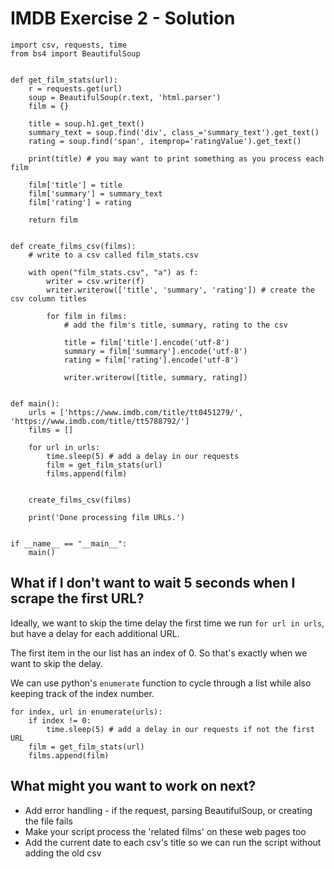 # IMDB Exercise 2 - Solution

```
import csv, requests, time
from bs4 import BeautifulSoup


def get_film_stats(url):
    r = requests.get(url)
    soup = BeautifulSoup(r.text, 'html.parser')
    film = {}

    title = soup.h1.get_text()
    summary_text = soup.find('div', class_='summary_text').get_text()
    rating = soup.find('span', itemprop='ratingValue').get_text()

    print(title) # you may want to print something as you process each film

    film['title'] = title
    film['summary'] = summary_text
    film['rating'] = rating

    return film


def create_films_csv(films):
    # write to a csv called film_stats.csv

    with open("film_stats.csv", "a") as f:
        writer = csv.writer(f)
        writer.writerow(['title', 'summary', 'rating']) # create the csv column titles

        for film in films:
            # add the film's title, summary, rating to the csv

            title = film['title'].encode('utf-8')
            summary = film['summary'].encode('utf-8')
            rating = film['rating'].encode('utf-8')

            writer.writerow([title, summary, rating])


def main():
    urls = ['https://www.imdb.com/title/tt0451279/', 'https://www.imdb.com/title/tt5788792/']
    films = []

    for url in urls:
        time.sleep(5) # add a delay in our requests
        film = get_film_stats(url)
        films.append(film)


    create_films_csv(films)

    print('Done processing film URLs.')


if __name__ == "__main__":
    main()

```

## What if I don't want to wait 5 seconds when I scrape the first URL?

Ideally, we want to skip the time delay the first time we run `for url in urls`, but have a delay for each additional URL.

The first item in the our list has an index of 0. So that's exactly when we want to skip the delay.

We can use python's `enumerate` function to cycle through a list while also keeping track of the index number.

```
for index, url in enumerate(urls):
    if index != 0:
        time.sleep(5) # add a delay in our requests if not the first URL
    film = get_film_stats(url)
    films.append(film)
```

## What might you want to work on next?

- Add error handling - if the request, parsing BeautifulSoup, or creating the file fails
- Make your script process the 'related films' on these web pages too
- Add the current date to each csv's title so we can run the script without adding the old csv
